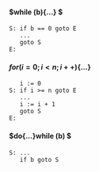 #### $while (b)\{...\} $

```
S: if b == 0 goto E
   ...
   goto S
E:
```

#### $for (i = 0; i < n; i++) \{...\}$

```
   i := 0
S: if i >= n goto E
   ...
   i := i + 1
   goto S
E:
```

#### $do\{...\}while (b) $

```
S: ...
   if b goto S
```
